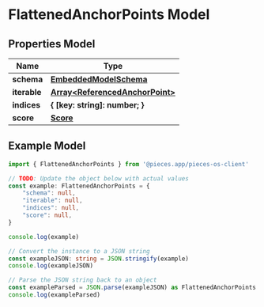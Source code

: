 
# FlattenedAnchorPoints Model


## Properties Model

Name | Type
------------ | -------------
**schema** | [**EmbeddedModelSchema**](EmbeddedModelSchema)
**iterable** | [**Array&lt;ReferencedAnchorPoint&gt;**](ReferencedAnchorPoint)
**indices** | **\{ [key: string]: number; \}**
**score** | [**Score**](Score)

## Example Model

```typescript
import { FlattenedAnchorPoints } from '@pieces.app/pieces-os-client'

// TODO: Update the object below with actual values
const example: FlattenedAnchorPoints = {
    "schema": null,
    "iterable": null,
    "indices": null,
    "score": null,
}

console.log(example)

// Convert the instance to a JSON string
const exampleJSON: string = JSON.stringify(example)
console.log(exampleJSON)

// Parse the JSON string back to an object
const exampleParsed = JSON.parse(exampleJSON) as FlattenedAnchorPoints
console.log(exampleParsed)
```


